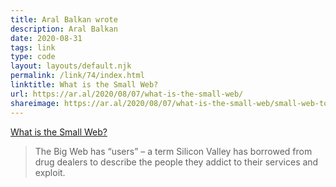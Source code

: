 ```yaml
---
title: Aral Balkan wrote
description: Aral Balkan
date: 2020-08-31
tags: link
type: code
layout: layouts/default.njk
permalink: /link/74/index.html
linktitle: What is the Small Web?
url: https://ar.al/2020/08/07/what-is-the-small-web/
shareimage: https://ar.al/2020/08/07/what-is-the-small-web/small-web-topology.jpg
---
```


[What is the Small Web?](https://ar.al/2020/08/07/what-is-the-small-web/)

> The Big Web has “users” – a term Silicon Valley has borrowed from drug dealers to describe the people they addict to their services and exploit.
